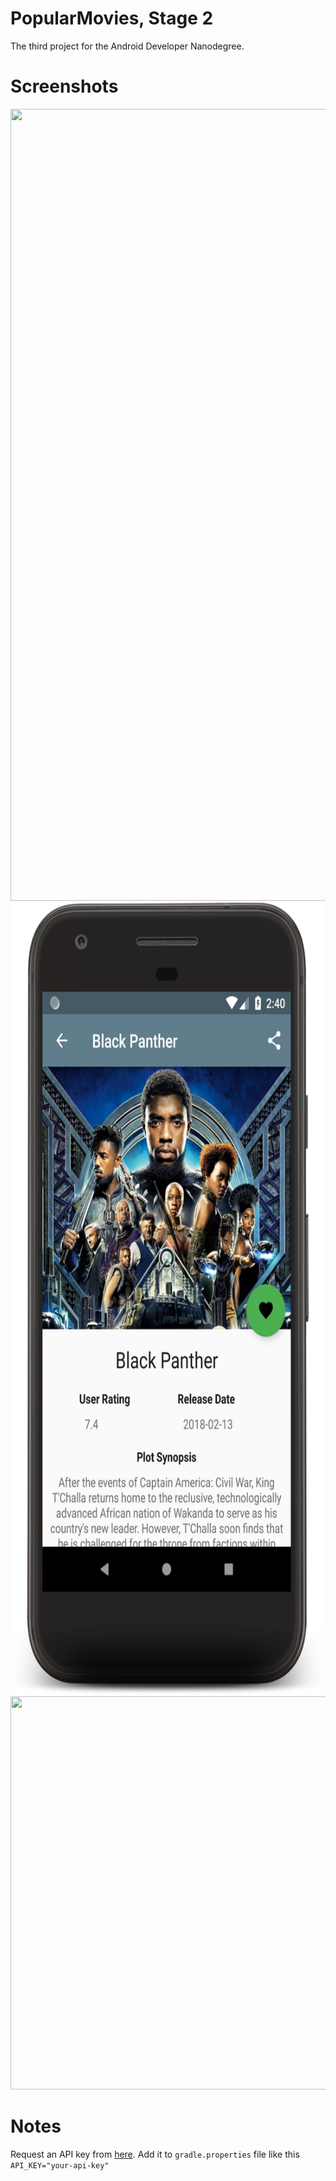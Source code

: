 # PopularMovies, Stage 2
The third project for the Android Developer Nanodegree.

# Screenshots
<img src="Screenshots/device-2018-03-17-143908.png" height="1267" width="685">

<img src="Screenshots/device-2018-03-17-144018.png" height="1267" width="685">

<img src="Screenshots/device-2018-03-17-144205.png" height="629" width="1298">

# Notes
Request an API key from [here](https://www.themoviedb.org). Add it to `gradle.properties` file like this `API_KEY="your-api-key"`